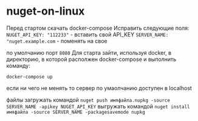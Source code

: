 # nuget-on-linux
Перед стартом скачать docker-compose
Исправить следующие поля:
 ``` NUGET_API_KEY: "112233" ``` - вставить свой API_KEY
 ``` SERVER_NAME: "nuget.example.com ``` - поменять на свое
 
 по умолчанию порт ``` 8080 ```
 Для старта зайти, используя docker, в директорию, в которой располжен docker-compose и выполнить команду:
 ```
 docker-compose up
 ```
 если ни чего не менять то сервер по умаолчанию доступен в localhost
 
 файлы загружать командой ``` nuget push имяфайла.nupkg -source SERVER_NAME -apikey NUGET_API_KEY ```
 выгружать командой ``` nuget install имяфайла -source SERVER_NAME -packagesavemode nupkg ```
